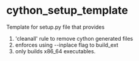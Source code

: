 cython_setup_template
=====================

Template for setup.py file that provides 

1. 'cleanall' rule to remove cython generated files
2. enforces using --inplace flag to build_ext
3. only builds x86_64 executables.
